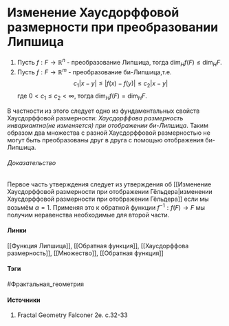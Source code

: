 # Изменение Хаусдорффовой размерности при преобразовании Липшица
1. Пусть $f:F\to\mathbb{R}^{n}$ - преобразование Липшица, тогда $\dim_{H}f(F)\le\dim_{H}F$.
2. Пусть $f:F\to\mathbb{R}^{m}$ - преобразование би-Липшица,т.е.
   $$
   c_{1}|x-y|\le|f(x)-f(y)|\le c_{2}|x-y|
   $$
   где $0<c_{1}\le c_{2}<\infty$, тогда $\dim_{H}f(F)=\dim_{H}F$.

В частности из этого следует одно из фундаментальных свойств Хаусдорффовой размерности: *Хаусдорффова размерность инвариантна(не изменяется) при отображении би-Липшица*. Таким образом два множества с разной Хаусдорффовой размерностью не могут быть преобразованы друг в друга с помощью отображения би-Липшица.
###### Доказательство
Первое часть утверждения следует из утверждения об [[Изменение Хаусдорффовой размерности при отображении Гёльдера|изменении Хаусдорффовой размерности при отображении Гёльдера]] если мы возьмём $\alpha=1$. Применяя это к обратной функции $f^{-1}:f(F)\to F$ мы получим неравенства необходимые для второй части.
#### Линки
 [[Функция Липшица]],
 [[Обратная функция]],
 [[Хаусдорффова размерность]],
 [[Множество]],
 [[Обратная функция]]
#### Тэги
 #Фрактальная_геометрия 
#### Источники
1. Fractal Geometry Falconer 2e. c.32-33